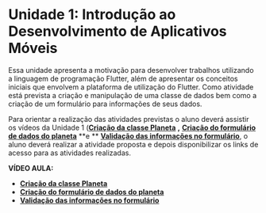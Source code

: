 # Unidade 1: Introdução ao Desenvolvimento de Aplicativos Móveis

Essa unidade apresenta a motivação para desenvolver trabalhos utilizando a linguagem de programação Flutter, além de apresentar os conceitos iniciais que envolvem a plataforma de utilização do Flutter. 
Como atividade está prevista a criação e manipulação de uma classe de dados bem como a criação de um formulário para informações de seus dados.

Para orientar a realização das atividades previstas o aluno deverá assistir os vídeos da Unidade 1 ([**Criação da classe Planeta**](https://youtu.be/MVeDAxAQ8gY) **,** [**Criação do formulário de dados do planeta**](https://youtu.be/BpnvFMWzUXM) **e ** [**Validação das informações no formulário**](https://youtu.be/sWDhQMfaD88), o aluno deverá realizar a atividade proposta e depois disponibilizar os links de acesso para as atividades realizadas.

**VÍDEO AULA:**

- [**Criação da classe Planeta**](https://youtu.be/MVeDAxAQ8gY)
- [**Criação do formulário de dados do planeta**](https://youtu.be/BpnvFMWzUXM)
- [**Validação das informações no formulário**](https://youtu.be/sWDhQMfaD88)


